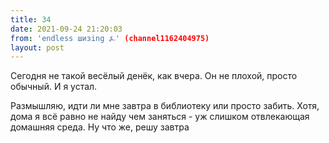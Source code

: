 ```yaml
---
title: 34
date: 2021-09-24 21:20:03
from: 'endless шизing ⍼' (channel1162404975)
layout: post
---
```


Сегодня не такой весёлый денёк, как вчера. Он не плохой, просто обычный. И я устал.

Размышляю, идти ли мне завтра в библиотеку или просто забить. 
Хотя, дома я всё равно не найду чем заняться - уж слишком отвлекающая домашняя среда.
Ну что же, решу завтра
